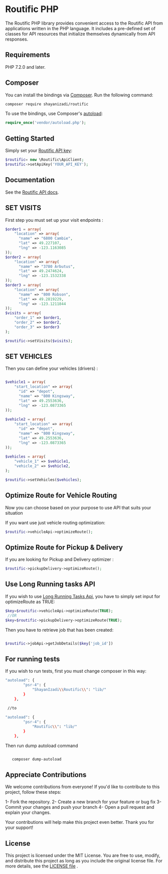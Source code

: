# Routific PHP
The Routific PHP library provides convenient access to the Routific API from applications written in the PHP language. It includes a pre-defined set of classes for API resources that initialize themselves dynamically from API responses.

## Requirements

PHP 7.2.0 and later.

## Composer

You can install the bindings via [Composer](http://getcomposer.org/). Run the following command:

```bash
composer require shayanizadi/routific
```

To use the bindings, use Composer's [autoload](https://getcomposer.org/doc/01-basic-usage.md#autoloading):

```php
require_once('vendor/autoload.php');
```

## Getting Started

Simply set your [Routific API key](https://docs.routific.com/reference/get-your-api-key):

```php
$routific= new \Routific\ApiClient;
$routific->setApiKey('YOUR_API_KEY');
```

## Documentation

See the [Routific API docs](https://docs.routific.com/reference/api-reference).

## SET VISITS

First step you must set up your visit endpoints :

```php
$order1 = array(
    "location" => array(
      "name" => "6800 Cambie",
      "lat" => 49.227107,
      "lng" => -123.1163085
));
$order2 = array(
    "location" => array(
      "name" => "3780 Arbutus",
      "lat" => 49.2474624,
      "lng" => -123.1532338
));
$order3 = array(
    "location" => array(
      "name" => "800 Robson",
      "lat" => 49.2819229,
      "lng" => -123.1211844
));
$visits = array(
    "order_1" => $order1,
    "order_2" => $order2,
    "order_3" => $order3
);

$routific->setVisits($visits);
```

## SET VEHICLES

Then you can define your vehicles (drivers) :


```php

$vehicle1 = array(
    "start_location" => array(
      "id" => "depot",
      "name" => "800 Kingsway",
      "lat" => 49.2553636,
      "lng" => -123.0873365
));
  
$vehicle2 = array(
    "start_location" => array(
      "id" => "depot",
      "name" => "800 Kingsway",
      "lat" => 49.2553636,
      "lng" => -123.0873365
));
  
$vehicles = array(
    "vehicle_1" => $vehicle1,
    "vehicle_2" => $vehicle2,
);

$routific->setVehicles($vehicles);

```
## Optimize Route for Vehicle Routing

Now you can choose based on your purpose to use API that suits your situation

If you want use just vehicle routing optimization:

```php
$routific->vehicleApi->optimizeRoute();
```

## Optimize Route for Pickup & Delivery

If you are looking for Pickup and Delivery optimizer :

```php
$routific->pickupDelivery->optimizeRoute();
```

## Use Long Running tasks API

If you wish to use [Long Running Tasks Api](https://docs.routific.com/reference/vrp-long), you have to simply set input for  optimizeRoute as TRUE:

```php
$key=$routific->vehicleApi->optimizeRoute(TRUE);
 //OR
$key=$routific->pickupDelivery->optimizeRoute(TRUE);

```

Then you have to retrieve job that has been created:

```php

$routific->jobApi->getJobDetails($key['job_id'])

```

## For running tests

If you wish to run tests, first you must change composer in this way:

```bash
"autoload": {
        "psr-4": {
            "ShayanIzadi\\Routific\\": "lib/"
        }
    },

 //to
 
"autoload": {
        "psr-4": {
            "Routific\\": "lib/"
        }
    },

```

Then run dump autoload command

```bash

   composer dump-autoload

```


## Appreciate Contributions
We welcome contributions from everyone! If you'd like to contribute to this project, follow these steps:

1- Fork the repository.
2- Create a new branch for your feature or bug fix
3- Commit your changes and push your branch
4- Open a pull request and explain your changes.

Your contributions will help make this project even better. Thank you for your support!

## License

This project is licensed under the MIT License.
You are free to use, modify, and distribute this project as long as you include the original license file. For more details, see the [LICENSE file](https://github.com/shayan-izadi/routific-php/blob/main/LICENSE) .